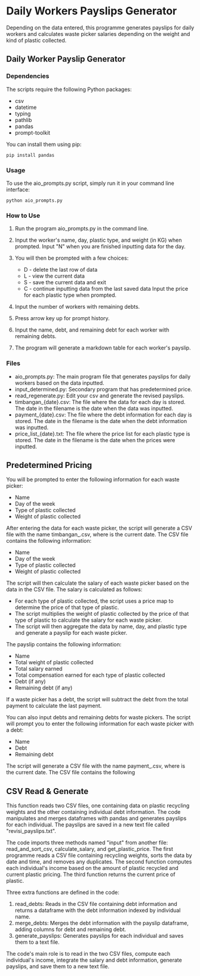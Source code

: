# Daily Workers Payslips Generator

Depending on the data entered, this programme generates payslips for daily workers and calculates waste picker salaries depending on the weight and kind of plastic collected.

## Daily Worker Payslip Generator

### Dependencies

The scripts require the following Python packages:

- csv
- datetime
- typing
- pathlib
- pandas
- prompt-toolkit

You can install them using pip:

```
pip install pandas
```

### Usage

To use the aio_prompts.py script, simply run it in your command line interface:

```
python aio_prompts.py
```

### How to Use

1. Run the program aio_prompts.py in the command line.

2. Input the worker's name, day, plastic type, and weight (in KG) when prompted. Input "N" when you are finished inputting data for the day.

3. You will then be prompted with a few choices:

	- D - delete the last row of data 
	- L - view the current data 
	- S - save the current data and exit 
	- C - continue inputting data from the last saved data Input the price for each plastic type when prompted.

4. Input the number of workers with remaining debts.

5. Press arrow key up for prompt history.

6. Input the name, debt, and remaining debt for each worker with remaining debts.

7. The program will generate a markdown table for each worker's payslip.


### Files

- aio_prompts.py: The main program file that generates payslips for daily workers based on the data inputted.
- input_determined.py: Secondary program that has predetermined price.
- read_regenerate.py: Edit your csv and generate the revised payslips.
- timbangan_{date}.csv: The file where the data for each day is stored. The date in the filename is the date when the data was inputted.
- payment_{date}.csv: The file where the debt information for each day is stored. The date in the filename is the date when the debt information was inputted.
- price_list_{date}.txt: The file where the price list for each plastic type is stored. The date in the filename is the date when the prices were inputted.

## Predetermined Pricing


You will be prompted to enter the following information for each waste picker:

- Name
- Day of the week
- Type of plastic collected
- Weight of plastic collected

After entering the data for each waste picker, the script will generate a CSV file with the name timbangan_<date>.csv, where <date> is the current date. The CSV file contains the following information:

- Name
- Day of the week
- Type of plastic collected
- Weight of plastic collected

The script will then calculate the salary of each waste picker based on the data in the CSV file. The salary is calculated as follows:

- For each type of plastic collected, the script uses a price map to determine the price of that type of plastic.
- The script multiplies the weight of plastic collected by the price of that type of plastic to calculate the salary for each waste picker.
- The script will then aggregate the data by name, day, and plastic type and generate a payslip for each waste picker.

The payslip contains the following information:

- Name
- Total weight of plastic collected
- Total salary earned
- Total compensation earned for each type of plastic collected
- Debt (if any)
- Remaining debt (if any)

If a waste picker has a debt, the script will subtract the debt from the total payment to calculate the last payment.

You can also input debts and remaining debts for waste pickers. The script will prompt you to enter the following information for each waste picker with a debt:

- Name
- Debt
- Remaining debt

The script will generate a CSV file with the name payment_<date>.csv, where <date> is the current date. The CSV file contains the following

## CSV Read & Generate

This function reads two CSV files, one containing data on plastic recycling weights and the other containing individual debt information. The code manipulates and merges dataframes with pandas and generates payslips for each individual. The payslips are saved in a new text file called "revisi_payslips.txt".

The code imports three methods named "input" from another file: read_and_sort_csv, calculate_salary, and get_plastic_price. The first programme reads a CSV file containing recycling weights, sorts the data by date and time, and removes any duplicates. The second function computes each individual's income based on the amount of plastic recycled and current plastic pricing. The third function returns the current price of plastic.

Three extra functions are defined in the code:

1. read_debts: Reads in the CSV file containing debt information and returns a dataframe with the debt information indexed by individual name.
2. merge_debts: Merges the debt information with the payslip dataframe, adding columns for debt and remaining debt.
3. generate_payslips: Generates payslips for each individual and saves them to a text file.

The code's main role is to read in the two CSV files, compute each individual's income, integrate the salary and debt information, generate payslips, and save them to a new text file.
